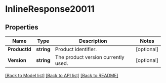 # InlineResponse20011

## Properties

Name | Type | Description | Notes
------------ | ------------- | ------------- | -------------
**ProductId** | **string** | Product identifier. | [optional] 
**Version** | **string** | The product version currently used. | [optional] 

[[Back to Model list]](../README.md#documentation-for-models) [[Back to API list]](../README.md#documentation-for-api-endpoints) [[Back to README]](../README.md)


